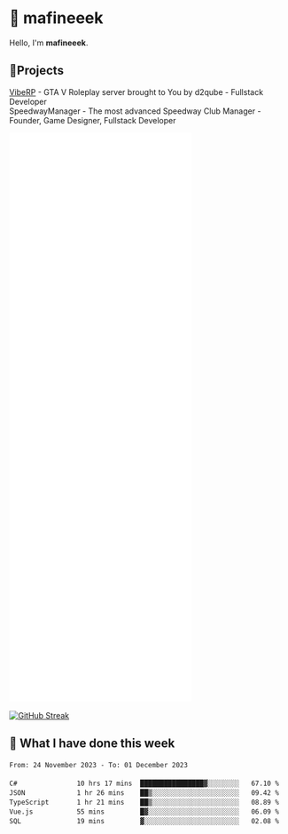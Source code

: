 # 👋 mafineeek
Hello, I'm **mafineeek**.

## 📝Projects

[VibeRP](https://v-rp.pl) - GTA V Roleplay server brought to You by d2qube - Fullstack Developer<br/>
SpeedwayManager - The most advanced Speedway Club Manager - Founder, Game Designer, Fullstack Developer


![](./github-metrics.svg)

[![GitHub Streak](https://streak-stats.demolab.com/?user=mafineeek)](https://git.io/streak-stats)

## 📰 What I have done this week
<!--START_SECTION:waka-->

```txt
From: 24 November 2023 - To: 01 December 2023

C#               10 hrs 17 mins  ████████████████▓░░░░░░░░   67.10 %
JSON             1 hr 26 mins    ██▒░░░░░░░░░░░░░░░░░░░░░░   09.42 %
TypeScript       1 hr 21 mins    ██▒░░░░░░░░░░░░░░░░░░░░░░   08.89 %
Vue.js           55 mins         █▓░░░░░░░░░░░░░░░░░░░░░░░   06.09 %
SQL              19 mins         ▓░░░░░░░░░░░░░░░░░░░░░░░░   02.08 %
```

<!--END_SECTION:waka-->
